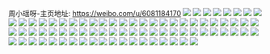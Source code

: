 周小瑶呀-主页地址: https://weibo.com/u/6081184170 
![](https://wx4.sinaimg.cn/mw2000/006Dy1NEly1h8qzack9d5j30u013yn64.jpg) 
![](https://wx4.sinaimg.cn/mw2000/006Dy1NEly1h8qzabp58aj30u20u0gsg.jpg) 
![](https://wx4.sinaimg.cn/mw2000/006Dy1NEly1h8qzada3upj30u013y46x.jpg) 
![](https://wx4.sinaimg.cn/mw2000/006Dy1NEly1h84ybzwx2pj30u0140wks.jpg) 
![](https://wx4.sinaimg.cn/mw2000/006Dy1NEly1h84ybz8c7jj30u0140n3r.jpg) 
![](https://wx4.sinaimg.cn/mw2000/006Dy1NEly1h7ml0nmlizj30tz0zm7bd.jpg) 
![](https://wx4.sinaimg.cn/mw2000/006Dy1NEly1h7ml0gxdmcj30u01syq5b.jpg) 
![](https://wx4.sinaimg.cn/mw2000/006Dy1NEly1h7hjx5dmbej30u0140jzt.jpg) 
![](https://wx4.sinaimg.cn/mw2000/006Dy1NEly1h79s1eby8vj31400u045k.jpg) 
![](https://wx4.sinaimg.cn/mw2000/006Dy1NEly1h6kyqyqnr6j30ge0jj0tk.jpg) 
![](https://wx4.sinaimg.cn/mw2000/006Dy1NEly1h642fg5elkj30wi0qjq3c.jpg) 
![](https://wx4.sinaimg.cn/mw2000/006Dy1NEly1h5fthg0nsoj313218ak89.jpg) 
![](https://wx4.sinaimg.cn/mw2000/006Dy1NEly1h5ftgjyykcj32c0340hdu.jpg) 
![](https://wx4.sinaimg.cn/mw2000/006Dy1NEly1h5ftgm1n1nj30wi1ycqqj.jpg) 
![](https://wx4.sinaimg.cn/mw2000/006Dy1NEly1h5ftgn6zb6j33402c0kjn.jpg) 
![](https://wx4.sinaimg.cn/mw2000/006Dy1NEly1h5ftmgwpjcj32c03404qq.jpg) 
![](https://wx4.sinaimg.cn/mw2000/006Dy1NEly1h2063wercaj30u0140tea.jpg) 
![](https://wx4.sinaimg.cn/mw2000/006Dy1NEly1h20642y76pj31400u00wm.jpg) 
![](https://wx4.sinaimg.cn/mw2000/006Dy1NEly1h1mdey217cj30u0140k00.jpg) 
![](https://wx4.sinaimg.cn/mw2000/006Dy1NEly1h1mdeyzkg7j30u0140tig.jpg) 
![](https://wx4.sinaimg.cn/mw2000/006Dy1NEly1h1mdezuprkj30u014013s.jpg) 
![](https://wx4.sinaimg.cn/mw2000/006Dy1NEly1h1mdf0w7naj30u0140jxy.jpg) 
![](https://wx4.sinaimg.cn/mw2000/006Dy1NEly1h1mdf1vk03j30u01400zt.jpg) 
![](https://wx4.sinaimg.cn/mw2000/006Dy1NEly1h1mdex511lj30u01sy44i.jpg) 
![](https://wx4.sinaimg.cn/mw2000/006Dy1NEly1h1mdf2zpojj30u0140wqg.jpg) 
![](https://wx4.sinaimg.cn/mw2000/006Dy1NEly1h1mdf8i0jzj30u01400zy.jpg) 
![](https://wx4.sinaimg.cn/mw2000/006Dy1NEly1h1mdf9t0baj30u01644br.jpg) 
![](https://wx4.sinaimg.cn/mw2000/006Dy1NEly1h1gkqvimwgj30u014047f.jpg) 
![](https://wx4.sinaimg.cn/mw2000/006Dy1NEly1h10cqg6f4lj30u0140agn.jpg) 
![](https://wx4.sinaimg.cn/mw2000/006Dy1NEly1h10cpx1kkej30u0140101.jpg) 
![](https://wx4.sinaimg.cn/mw2000/006Dy1NEly1gzoefdcc1mj30u01syqdr.jpg) 
![](https://wx4.sinaimg.cn/mw2000/006Dy1NEly1gzlgxunj6pj30po1btqa1.jpg) 
![](https://wx4.sinaimg.cn/mw2000/006Dy1NEly1gzhvi4d18zj31o0280b29.jpg) 
![](https://wx4.sinaimg.cn/mw2000/006Dy1NEly1gzhvi50dg8j31o0280b29.jpg) 
![](https://wx4.sinaimg.cn/mw2000/006Dy1NEly1gzgg2w5bv9j33402c0hdt.jpg) 
![](https://wx4.sinaimg.cn/mw2000/006Dy1NEly1gyza7rjiodj30u014045f.jpg) 
![](https://wx4.sinaimg.cn/mw2000/006Dy1NEly1gyza85pneyj30rs0kuwhn.jpg) 
![](https://wx4.sinaimg.cn/mw2000/006Dy1NEly1gx39cdqq3rj30u0140gr0.jpg) 
![](https://wx4.sinaimg.cn/mw2000/006Dy1NEly1gx39cayzdzj310s0rlwj6.jpg) 
![](https://wx4.sinaimg.cn/mw2000/006Dy1NEly1gx39cfa0b3j31400u0qbs.jpg) 
![](https://wx4.sinaimg.cn/mw2000/006Dy1NEly1gx39cbau23j310s0rl0x8.jpg) 
![](https://wx4.sinaimg.cn/mw2000/006Dy1NEly1gx39ce9vwoj30u0140dpk.jpg) 
![](https://wx4.sinaimg.cn/mw2000/006Dy1NEly1gx39cbqszbj31400u0qb3.jpg) 
![](https://wx4.sinaimg.cn/mw2000/006Dy1NEly1gx39cc81zaj31400u0q9r.jpg) 
![](https://wx4.sinaimg.cn/mw2000/006Dy1NEly1gx39ccpaxej30u00v2grc.jpg) 
![](https://wx4.sinaimg.cn/mw2000/006Dy1NEly1gx39cda86yj31400u0dw2.jpg) 
![](https://wx4.sinaimg.cn/mw2000/006Dy1NEly1gwjckro0ygj30u00u07d5.jpg) 
![](https://wx4.sinaimg.cn/mw2000/006Dy1NEly1gw5unssxwwj30u019bwhq.jpg) 
![](https://wx4.sinaimg.cn/mw2000/006Dy1NEly1gw5untrk59j30u01400xa.jpg) 
![](https://wx4.sinaimg.cn/mw2000/006Dy1NEly1gw12j67qzoj31400u0gtf.jpg) 
![](https://wx4.sinaimg.cn/mw2000/006Dy1NEly1gvoi9fqz3nj60u00u0dir02.jpg) 
![](https://wx4.sinaimg.cn/mw2000/006Dy1NEly1gvoi9ejftfj60u00u0q7i02.jpg) 
![](https://wx4.sinaimg.cn/mw2000/006Dy1NEly1gvoi9fbx44j61400u0qah02.jpg) 
![](https://wx4.sinaimg.cn/mw2000/006Dy1NEly1gvoi9g0jvhj60np0np0u902.jpg) 
![](https://wx4.sinaimg.cn/mw2000/006Dy1NEly1gv5ujd6ih6j60u00u0jt702.jpg) 
![](https://wx4.sinaimg.cn/mw2000/006Dy1NEly1gv5uhx9u7nj60u0140qam02.jpg) 
![](https://wx4.sinaimg.cn/mw2000/006Dy1NEly1gv5uhxzo1nj61400u0n4v02.jpg) 
![](https://wx4.sinaimg.cn/mw2000/006Dy1NEly1gv5uhyjpynj61400u0wjt02.jpg) 
![](https://wx4.sinaimg.cn/mw2000/006Dy1NEly1gv5uhwlx5zj60qu0wrwmc02.jpg) 
![](https://wx4.sinaimg.cn/mw2000/006Dy1NEly1gv5uilyydfj60u00u0tgd02.jpg) 
![](https://wx4.sinaimg.cn/mw2000/006Dy1NEly1gv5ujcjnfrj30u00u2tgl.jpg) 
![](https://wx4.sinaimg.cn/mw2000/006Dy1NEly1gv5uimj59lj61400u0q5402.jpg) 
![](https://wx4.sinaimg.cn/mw2000/006Dy1NEly1gv5uinlxd4j60u0140tbo02.jpg) 
![](https://wx4.sinaimg.cn/mw2000/006Dy1NEly1guqy9gyorkj616a0u0wo302.jpg) 
![](https://wx4.sinaimg.cn/mw2000/006Dy1NEly1gs16sl5daoj30u014075u.jpg) 
![](https://wx4.sinaimg.cn/mw2000/006Dy1NEly1gqehxo3f7zj30u01rl7h9.jpg) 
![](https://wx4.sinaimg.cn/mw2000/006Dy1NEly1gq39z63jmpj30u01rlgzk.jpg) 
![](https://wx4.sinaimg.cn/mw2000/006Dy1NEly1gq39z5nanlj30u01rln9h.jpg) 
![](https://wx4.sinaimg.cn/mw2000/006Dy1NEly1gq39z7amzsj30u0140als.jpg) 
![](https://wx4.sinaimg.cn/mw2000/006Dy1NEly1gpllxzwdxkj30u00v7n9v.jpg) 
![](https://wx4.sinaimg.cn/mw2000/006Dy1NEly1gjvj6bl8d2j31400u0qdu.jpg) 
![](https://wx4.sinaimg.cn/mw2000/006Dy1NEly1gjvj691sf5j31hc0tz4ag.jpg) 
![](https://wx4.sinaimg.cn/mw2000/006Dy1NEly1gjvj6d4d3ej31400u012j.jpg) 
![](https://wx4.sinaimg.cn/mw2000/006Dy1NEly1gjvj6dycfjj31400u0n1e.jpg) 
![](https://wx4.sinaimg.cn/mw2000/006Dy1NEly1gj0qj6rtkuj313c0mcwll.jpg) 
![](https://wx4.sinaimg.cn/mw2000/006Dy1NEly1giylczxzxoj31400u0t9x.jpg) 
![](https://wx4.sinaimg.cn/mw2000/006Dy1NEly1giqnzjnjnyj31uz0u0b00.jpg) 
